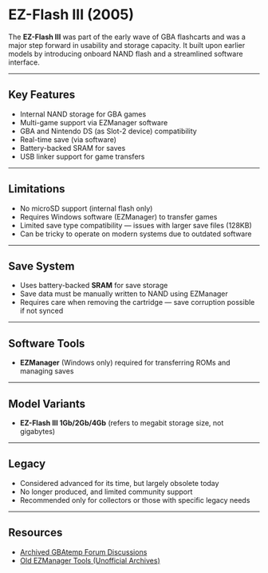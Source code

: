 # EZ-Flash III (2005)

The **EZ-Flash III** was part of the early wave of GBA flashcarts and was a major step forward in usability and storage capacity. It built upon earlier models by introducing onboard NAND flash and a streamlined software interface.

---

## Key Features
- Internal NAND storage for GBA games  
- Multi-game support via EZManager software  
- GBA and Nintendo DS (as Slot-2 device) compatibility  
- Real-time save (via software)  
- Battery-backed SRAM for saves  
- USB linker support for game transfers  

---

## Limitations
- No microSD support (internal flash only)  
- Requires Windows software (EZManager) to transfer games  
- Limited save type compatibility — issues with larger save files (128KB)  
- Can be tricky to operate on modern systems due to outdated software  

---

## Save System
- Uses battery-backed **SRAM** for save storage  
- Save data must be manually written to NAND using EZManager  
- Requires care when removing the cartridge — save corruption possible if not synced  

---

## Software Tools
- **EZManager** (Windows only) required for transferring ROMs and managing saves  

---

## Model Variants
- **EZ-Flash III 1Gb/2Gb/4Gb** (refers to megabit storage size, not gigabytes)  

---

## Legacy
- Considered advanced for its time, but largely obsolete today  
- No longer produced, and limited community support  
- Recommended only for collectors or those with specific legacy needs  

---

## Resources
- [Archived GBAtemp Forum Discussions](https://gbatemp.net/threads/ez-flash-iii-guide.34562/)  
- [Old EZManager Tools (Unofficial Archives)](https://filetrip.net/gba-downloads/flashcart-software/download-ezmanager-3-0-f2930.html)  
